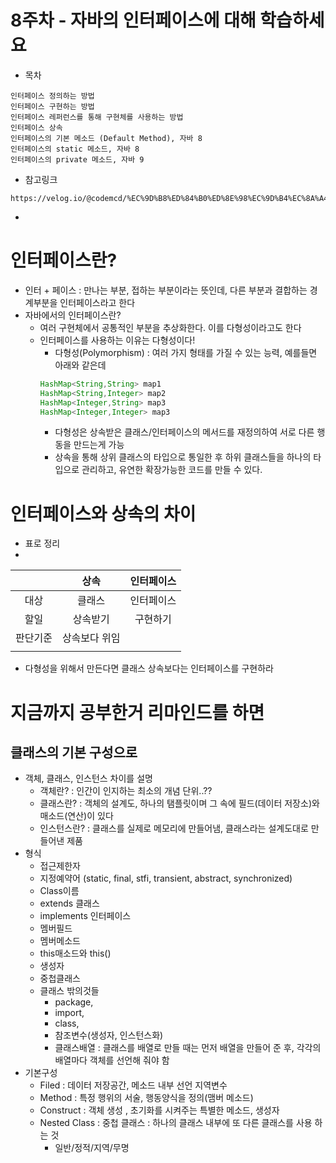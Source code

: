 # 8주차 - 자바의 인터페이스에 대해 학습하세요
- 목차
```
인터페이스 정의하는 방법
인터페이스 구현하는 방법
인터페이스 레퍼런스를 통해 구현체를 사용하는 방법
인터페이스 상속
인터페이스의 기본 메소드 (Default Method), 자바 8
인터페이스의 static 메소드, 자바 8
인터페이스의 private 메소드, 자바 9
```
- 참고링크
```
https://velog.io/@codemcd/%EC%9D%B8%ED%84%B0%ED%8E%98%EC%9D%B4%EC%8A%A4Interface
```
- 

# 인터페이스란?
- 인터 + 페이스 : 만나는 부분, 접하는 부분이라는 뜻인데, 다른 부분과 결합하는 경계부분을 인터페이스라고 한다
- 자바에서의 인터페이스란? 
  - 여러 구현체에서 공통적인 부분을 추상화한다. 이를 다형성이라고도 한다
  - 인터페이스를 사용하는 이유는 다형성이다!
    - 다형성(Polymorphism) : 여러 가지 형태를 가질 수 있는 능력, 예를들면 아래와 같은데
    ``` java
    HashMap<String,String> map1
    HashMap<String,Integer> map2
    HashMap<Integer,String> map3
    HashMap<Integer,Integer> map3
    ```
    - 다형성은 상속받은 클래스/인터페이스의 메서드를 재정의하여 서로 다른 행동을 만드는게 가능
    - 상속을 통해 상위 클래스의 타입으로 통일한 후 하위 클래스들을 하나의 타입으로 관리하고, 유연한 확장가능한 코드를 만들 수 있다.
# 인터페이스와 상속의 차이
- 표로 정리
- 
||상속|인터페이스|
|:--:|:--:|:--:|
|대상|클래스|인터페이스|
|할일|상속받기|구현하기|
|판단기준|상속보다 위임||
||||
- 다형성을 위해서 만든다면 클래스 상속보다는 인터페이스를 구현하라


# 지금까지 공부한거 리마인드를 하면

## 클래스의 기본 구성으로
- 객체, 클래스, 인스턴스 차이를 설명 
  - 객체란? : 인간이 인지하는 최소의 개념 단위..??
  - 클래스란? : 객체의 설계도, 하나의 탬플릿이며 그 속에 필드(데이터 저장소)와 매소드(연산)이 있다
  - 인스턴스란? : 클래스를 실제로 메모리에 만들어냄, 클래스라는 설계도대로 만들어낸 제품
- 형식
  - 접근제한자
  - 지정예약어 (static, final, stfi, transient, abstract, synchronized)
  - Class이름
  - extends 클래스
  - implements 인터페이스
  - 멤버필드
  - 멤버메소드
  - this매소드와 this()
  - 생성자
  - 중첩클래스
  - 클래스 밖의것들
    - package, 
    - import, 
    - class,
    - 참조변수(생성자, 인스턴스화)
    - 클래스배열 : 클래스를 배열로 만들 때는 먼저 배열을 만들어 준 후,
각각의 배열마다 객체를 선언해 줘야 함
- 기본구성
  - Filed : 데이터 저장공간, 메소드 내부 선언 지역변수
  - Method : 특정 행위의 서술, 행동양식을 정의(맴버 메소드)
  - Construct : 객체 생성 , 초기화를 시켜주는 특별한 메소드, 생성자
  - Nested Class : 중첩 클래스 : 하나의 클래스 내부에 또 다른 클래스를 사용 하는 것
    - 일반/정적/지역/무명